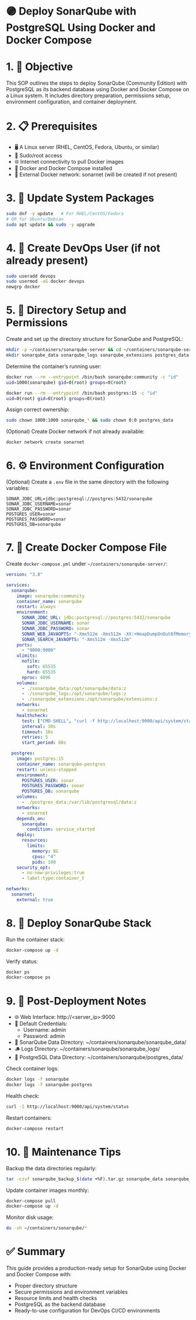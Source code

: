 # 🟣 Deploy SonarQube with PostgreSQL Using Docker and Docker Compose

# 1. 🎯 Objective

This SOP outlines the steps to deploy SonarQube (Community Edition) with PostgreSQL as its backend database using Docker and Docker Compose on a Linux system.
It includes directory preparation, permissions setup, environment configuration, and container deployment.

# 2. 📋 Prerequisites

- 🖥️ A Linux server (RHEL, CentOS, Fedora, Ubuntu, or similar)
- 🔑 Sudo/root access
- 🌐 Internet connectivity to pull Docker images
- 🐳 Docker and Docker Compose installed
- 🌉 External Docker network: sonarnet (will be created if not present)

# 3. 🔄 Update System Packages
```bash
sudo dnf -y update   # For RHEL/CentOS/Fedora
# OR for Ubuntu/Debian
sudo apt update && sudo -y upgrade
```

# 4. 👤 Create DevOps User (if not already present)
```bash
sudo useradd devops
sudo usermod -aG docker devops
newgrp docker
```

# 5. 📂 Directory Setup and Permissions

Create and set up the directory structure for SonarQube and PostgreSQL:
```bash
mkdir -p ~/containers/sonarqube-server && cd ~/containers/sonarqube-server
mkdir sonarqube_data sonarqube_logs sonarqube_extensions postgres_data
```
Determine the container’s running user:
```bash
docker run --rm --entrypoint /bin/bash sonarqube:community -c "id"
uid=1000(sonarqube) gid=0(root) groups=0(root)
```
```bash
docker run --rm --entrypoint /bin/bash postgres:15 -c "id"
uid=0(root) gid=0(root) groups=0(root)
```
Assign correct ownership:
```bash
sudo chown 1000:1000 sonarqube_* && sudo chown 0:0 postgres_data
```
(Optional) Create Docker network if not already available:
```bash
docker network create sonarnet
```

# 6. ⚙️ Environment Configuration

(Optional) Create a `.env` file in the same directory with the following variables:
```
SONAR_JDBC_URL=jdbc:postgresql://postgres:5432/sonarqube
SONAR_JDBC_USERNAME=sonar
SONAR_JDBC_PASSWORD=sonar
POSTGRES_USER=sonar
POSTGRES_PASSWORD=sonar
POSTGRES_DB=sonarqube
```

# 7. 📄 Create Docker Compose File

Create `docker-compose.yml` under `~/containers/sonarqube-server/`:
```yaml
version: "3.8"

services:
  sonarqube:
    image: sonarqube:community
    container_name: sonarqube
    restart: always
    environment:
      SONAR_JDBC_URL: jdbc:postgresql://postgres:5432/sonarqube
      SONAR_JDBC_USERNAME: sonar
      SONAR_JDBC_PASSWORD: sonar
      SONAR_WEB_JAVAOPTS: "-Xmx512m -Xms512m -XX:+HeapDumpOnOutOfMemoryError"
      SONAR_SEARCH_JAVAOPTS: "-Xms512m -Xmx512m"
    ports:
      - "9000:9000"
    ulimits:
      nofile:
        soft: 65535
        hard: 65535
      nproc: 4096
    volumes:
      - ./sonarqube_data:/opt/sonarqube/data:z
      - ./sonarqube_logs:/opt/sonarqube/logs:z
      - ./sonarqube_extensions:/opt/sonarqube/extensions:z
    networks:
      - sonarnet
    healthcheck:
      test: ["CMD-SHELL", "curl -f http://localhost:9000/api/system/status || exit 1"]
      interval: 30s
      timeout: 10s
      retries: 5
      start_period: 60s

  postgres:
    image: postgres:15
    container_name: sonarqube-postgres
    restart: unless-stopped
    environment:
      POSTGRES_USER: sonar
      POSTGRES_PASSWORD: sonar
      POSTGRES_DB: sonarqube
    volumes:
      - ./postgres_data:/var/lib/postgresql/data:z
    networks:
      - sonarnet
    depends_on:
      sonarqube:
        condition: service_started
    deploy:
      resources:
        limits:
          memory: 8G
          cpus: "4"
          pids: 100
    security_opt:
      - no-new-privileges:true
      - label:type:container_t

networks:
  sonarnet:
    external: true
```

# 8. 🚀 Deploy SonarQube Stack

Run the container stack:
```bash
docker-compose up -d
```
Verify status:
```bash
docker ps
docker-compose ps
```

# 9. 🧩 Post-Deployment Notes

- 🌐 Web Interface: http://<server_ip>:9000
- 🔑 Default Credentials:
  - Username: admin
  - Password: admin
- 📄 SonarQube Data Directory: ~/containers/sonarqube/sonarqube_data/
- 🪵 Logs Directory: ~/containers/sonarqube/sonarqube_logs/
- 🧱 PostgreSQL Data Directory: ~/containers/sonarqube/postgres_data/

Check container logs:
```bash
docker logs -f sonarqube
docker logs -f sonarqube-postgres
```
Health check:
```bash
curl -I http://localhost:9000/api/system/status
```
Restart containers:
```bash
docker-compose restart
```

# 10. 🧹 Maintenance Tips

Backup the data directories regularly:
```bash
tar -czvf sonarqube_backup_$(date +%F).tar.gz sonarqube_data sonarqube_extensions postgres_data
```
Update container images monthly:
```bash
docker-compose pull
docker-compose up -d
```
Monitor disk usage:
```bash
du -sh ~/containers/sonarqube/*
```

# ✅ Summary

This guide provides a production-ready setup for SonarQube using Docker and Docker Compose with:

- Proper directory structure
- Secure permissions and environment variables
- Resource limits and health checks
- PostgreSQL as the backend database
- Ready-to-use configuration for DevOps CI/CD environments

